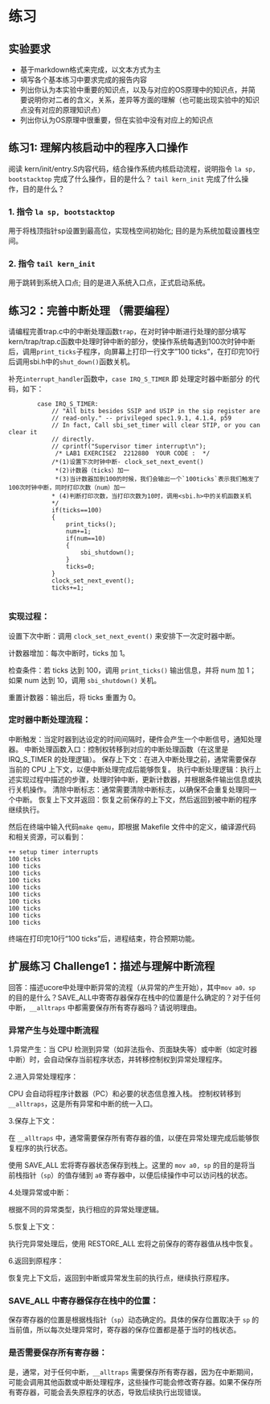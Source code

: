 # 练习
## 实验要求
+ 基于markdown格式来完成，以文本方式为主
+ 填写各个基本练习中要求完成的报告内容
+ 列出你认为本实验中重要的知识点，以及与对应的OS原理中的知识点，并简要说明你对二者的含义，关系，差异等方面的理解（也可能出现实验中的知识点没有对应的原理知识点）
+ 列出你认为OS原理中很重要，但在实验中没有对应上的知识点

## 练习1: 理解内核启动中的程序入口操作
阅读 kern/init/entry.S内容代码，结合操作系统内核启动流程，说明指令 `la sp, bootstacktop` 完成了什么操作，目的是什么？ `tail kern_init` 完成了什么操作，目的是什么？

### 1. 指令 `la sp, bootstacktop`
用于将栈顶指针sp设置到最高位，实现栈空间初始化;
目的是为系统加载设置栈空间。

### 2. 指令 `tail kern_init`
用于跳转到系统入口点;
目的是进入系统入口点，正式启动系统。

## 练习2：完善中断处理 （需要编程）
请编程完善trap.c中的中断处理函数`trap`，在对时钟中断进行处理的部分填写kern/trap/trap.c函数中处理时钟中断的部分，使操作系统每遇到100次时钟中断后，调用`print_ticks`子程序，向屏幕上打印一行文字”100 ticks”，在打印完10行后调用sbi.h中的`shut_down()`函数关机。

补充`interrupt_handler`函数中，`case IRQ_S_TIMER` 即 处理定时器中断部分 的代码，如下：

```
        case IRQ_S_TIMER:
            // "All bits besides SSIP and USIP in the sip register are
            // read-only." -- privileged spec1.9.1, 4.1.4, p59
            // In fact, Call sbi_set_timer will clear STIP, or you can clear it
            // directly.
            // cprintf("Supervisor timer interrupt\n");
             /* LAB1 EXERCISE2  2212880  YOUR CODE :  */
            /*(1)设置下次时钟中断- clock_set_next_event()
             *(2)计数器（ticks）加一
             *(3)当计数器加到100的时候，我们会输出一个`100ticks`表示我们触发了100次时钟中断，同时打印次数（num）加一
            * (4)判断打印次数，当打印次数为10时，调用<sbi.h>中的关机函数关机
            */
            if(ticks==100)
            {
            	print_ticks();
            	num+=1;
            	if(num==10)
            	{
            		sbi_shutdown();
            	}
            	ticks=0;
            }
            clock_set_next_event();
            ticks+=1;
            
```

### 实现过程：

设置下次中断：调用 `clock_set_next_event()` 来安排下一次定时器中断。

计数器增加：每次中断时，ticks 加 1。

检查条件：若 ticks 达到 100，调用 `print_ticks()` 输出信息，并将 num 加 1；
如果 num 达到 10，调用 `sbi_shutdown()` 关机。

重置计数器：输出后，将 ticks 重置为 0。



### 定时器中断处理流程：

中断触发：当定时器到达设定的时间间隔时，硬件会产生一个中断信号，通知处理器。
中断处理函数入口：控制权转移到对应的中断处理函数（在这里是 IRQ_S_TIMER 的处理逻辑）。
保存上下文：在进入中断处理之前，通常需要保存当前的 CPU 上下文，以便中断处理完成后能够恢复。
执行中断处理逻辑：执行上述实现过程中描述的步骤，处理时钟中断，更新计数器，并根据条件输出信息或执行关机操作。
清除中断标志：通常需要清除中断标志，以确保不会重复处理同一个中断。
恢复上下文并返回：恢复之前保存的上下文，然后返回到被中断的程序继续执行。



然后在终端中输入代码`make qemu`，即根据 Makefile 文件中的定义，编译源代码和相关资源，可以看到：

```
++ setup timer interrupts
100 ticks
100 ticks
100 ticks
100 ticks
100 ticks
100 ticks
100 ticks
100 ticks
100 ticks
100 ticks
```

终端在打印完10行“100 ticks”后，进程结束，符合预期功能。

## 扩展练习 Challenge1：描述与理解中断流程
回答：描述ucore中处理中断异常的流程（从异常的产生开始），其中`mov a0，sp`的目的是什么？SAVE_ALL中寄寄存器保存在栈中的位置是什么确定的？对于任何中断，`__alltraps` 中都需要保存所有寄存器吗？请说明理由。

### 异常产生与处理中断流程

1.异常产生：当 CPU 检测到异常（如非法指令、页面缺失等）或中断（如定时器中断）时，会自动保存当前程序状态，并转移控制权到异常处理程序。

2.进入异常处理程序：

CPU 会自动将程序计数器（PC）和必要的状态信息推入栈。
控制权转移到 `__alltraps`，这是所有异常和中断的统一入口。

3.保存上下文：

在 `__alltraps` 中，通常需要保存所有寄存器的值，以便在异常处理完成后能够恢复程序的执行状态。

使用 SAVE_ALL 宏将寄存器状态保存到栈上。这里的 `mov a0, sp` 的目的是将当前栈指针（`sp`）的值存储到 `a0` 寄存器中，以便后续操作中可以访问栈的状态。

4.处理异常或中断：

根据不同的异常类型，执行相应的异常处理逻辑。

5.恢复上下文：

执行完异常处理后，使用 RESTORE_ALL 宏将之前保存的寄存器值从栈中恢复。

6.返回到原程序：

恢复完上下文后，返回到中断或异常发生前的执行点，继续执行原程序。

### SAVE_ALL 中寄存器保存在栈中的位置：

保存寄存器的位置是根据栈指针（`sp`）动态确定的。具体的保存位置取决于 `sp` 的当前值，所以每次处理异常时，寄存器的保存位置都是基于当时的栈状态。

### 是否需要保存所有寄存器：

是，通常，对于任何中断，`__alltraps` 需要保存所有寄存器，因为在中断期间，可能会调用其他函数或中断处理程序，这些操作可能会修改寄存器。如果不保存所有寄存器，可能会丢失原程序的状态，导致后续执行出现错误。
